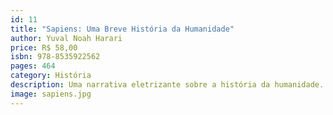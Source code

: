 ```yaml
---
id: 11
title: "Sapiens: Uma Breve História da Humanidade"
author: Yuval Noah Harari
price: R$ 58,00
isbn: 978-8535922562
pages: 464
category: História
description: Uma narrativa eletrizante sobre a história da humanidade.
image: sapiens.jpg
---
```

